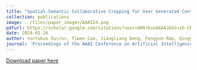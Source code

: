 ```yaml
---
title: "Spatial-Semantic Collaborative Cropping for User Generated Content"
collection: publications
image: ../files/paper_images/AAAI24.png
pdfurl: https://scholar.google.com/citations?user=O00rbxoAAAAJ&hl=zh-CN
date: 2024-02-26
author: <u>Yukun Su</u>, Yiwen Cao, Jiangliang Deng, Fengyun Rao, Qingyao Wu
journal: 'Proceedings of the AAAI Conference on Artificial Intelligence (AAAI2024)'
---
```


[Download paper here]()


